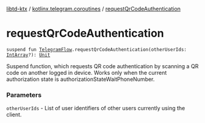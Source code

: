 [libtd-ktx](../index.md) / [kotlinx.telegram.coroutines](index.md) / [requestQrCodeAuthentication](./request-qr-code-authentication.md)

# requestQrCodeAuthentication

`suspend fun `[`TelegramFlow`](../kotlinx.telegram.core/-telegram-flow/index.md)`.requestQrCodeAuthentication(otherUserIds: `[`IntArray`](https://kotlinlang.org/api/latest/jvm/stdlib/kotlin/-int-array/index.html)`?): `[`Unit`](https://kotlinlang.org/api/latest/jvm/stdlib/kotlin/-unit/index.html)

Suspend function, which requests QR code authentication by scanning a QR code on another logged
in device. Works only when the current authorization state is authorizationStateWaitPhoneNumber.

### Parameters

`otherUserIds` - List of user identifiers of other users currently using the client.